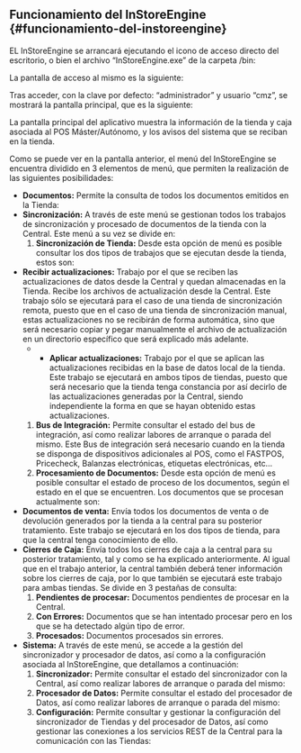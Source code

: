 ## Funcionamiento del InStoreEngine {#funcionamiento-del-instoreengine}

EL InStoreEngine se arrancará ejecutando el icono de acceso directo del escritorio, o bien el archivo “InStoreEngine.exe” de la carpeta /bin:

La pantalla de acceso al mismo es la siguiente:

Tras acceder, con la clave por defecto: “administrador” y usuario “cmz”, se mostrará la pantalla principal, que es la siguiente:

La pantalla principal del aplicativo muestra la información de la tienda y caja asociada al POS Máster/Autónomo, y los avisos del sistema que se reciban en la tienda.

Como se puede ver en la pantalla anterior, el menú del InStoreEngine se encuentra dividido en 3 elementos de menú, que permiten la realización de las siguientes posibilidades:

*   **Documentos:** Permite la consulta de todos los documentos emitidos en la Tienda:
*   **Sincronización:** A través de este menú se gestionan todos los trabajos de sincronización y procesado de documentos de la tienda con la Central. Este menú a su vez se divide en:
    1.  **Sincronización de Tienda:** Desde esta opción de menú es posible consultar los dos tipos de trabajos que se ejecutan desde la tienda, estos son:
*   **Recibir actualizaciones:** Trabajo por el que se reciben las actualizaciones de datos desde la Central y quedan almacenadas en la Tienda. Recibe los archivos de actualización desde la Central. Este trabajo sólo se ejecutará para el caso de una tienda de sincronización remota, puesto que en el caso de una tienda de sincronización manual, estas actualizaciones no se recibirán de forma automática, sino que será necesario copiar y pegar manualmente el archivo de actualización en un directorio específico que será explicado más adelante.
    *   *   **Aplicar actualizaciones:** Trabajo por el que se aplican las actualizaciones recibidas en la base de datos local de la tienda. Este trabajo se ejecutará en ambos tipos de tiendas, puesto que será necesario que la tienda tenga constancia por así decirlo de las actualizaciones generadas por la Central, siendo independiente la forma en que se hayan obtenido estas actualizaciones.
    1.  **Bus de Integración:** Permite consultar el estado del bus de integración, así como realizar labores de arranque o parada del mismo. Este Bus de integración será necesario cuando en la tienda se disponga de dispositivos adicionales al POS, como el FASTPOS, Pricecheck, Balanzas electrónicas, etiquetas electrónicas, etc…
    2.  **Procesamiento de Documentos:** Desde esta opción de menú es posible consultar el estado de proceso de los documentos, según el estado en el que se encuentren. Los documentos que se procesan actualmente son:
*   **Documentos de venta:** Envía todos los documentos de venta o de devolución generados por la tienda a la central para su posterior tratamiento. Este trabajo se ejecutará en los dos tipos de tienda, para que la central tenga conocimiento de ello.
*   **Cierres de Caja:** Envía todos los cierres de caja a la central para su posterior tratamiento, tal y como se ha explicado anteriormente. Al igual que en el trabajo anterior, la central también deberá tener información sobre los cierres de caja, por lo que también se ejecutará este trabajo para ambas tiendas. Se divide en 3 pestañas de consulta:
    1.  **Pendientes de procesar:** Documentos pendientes de procesar en la Central.
    2.  **Con Errores:** Documentos que se han intentado procesar pero en los que se ha detectado algún tipo de error.
    3.  **Procesados:** Documentos procesados sin errores.
*   **Sistema:** A través de este menú, se accede a la gestión del sincronizador y procesador de datos, así como a la configuración asociada al InStoreEngine, que detallamos a continuación:
    1.  **Sincronizador:** Permite consultar el estado del sincronizador con la Central, así como realizar labores de arranque o parada del mismo:
    2.  **Procesador de Datos:** Permite consultar el estado del procesador de Datos, así como realizar labores de arranque o parada del mismo:
    3.  **Configuración:** Permite consultar y gestionar la configuración del sincronizador de Tiendas y del procesador de Datos, así como gestionar las conexiones a los servicios REST de la Central para la comunicación con las Tiendas: